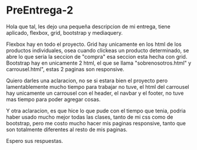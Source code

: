 # PreEntrega-2  

  Hola que tal, les dejo una pequeña descripcion de mi entrega, tiene aplicado, flexbox, grid, bootstrap y mediaquery.

Flexbox hay en todo el proyecto.
Grid hay unicamente en los html de los productos individuales, osea cuando clickeas un producto determinado, se abre lo que seria la seccion de "compra" esa seccion esta hecha con grid.
Bootstrap hay en unicamente 2 html, el que se llama "sobrenosotros.html" y carrousel.html", estas 2 paginas son responsive.

Quiero darles una aclaracion, no se si estara bien el proyecto pero lamentablemente mucho tiempo para trabajar no tuve, el html del carrousel hay unicamente un carrousel con el header, el navbar y el footer, no tuve mas tiempo para poder agregar cosas.

Y otra aclaracion, es que hice lo que pude con el tiempo que tenia, podria haber usado mucho mejor todas las clases, tanto de mi css como de bootstrap, pero me costo mucho hacer mis paginas responsive, tanto que son totalmente diferentes al resto de mis paginas.

Espero sus respuestas.
